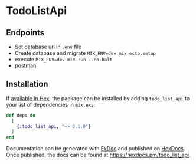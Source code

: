 # TodoListApi

## Endpoints
- Set database url in `.env` file
- Create database and migrate `MIX_ENV=dev mix ecto.setup`
- execute `MIX_ENV=dev mix run --no-halt`
- [postman](https://documenter.getpostman.com/view/3505861/2sA3sAfn5u)

## Installation

If [available in Hex](https://hex.pm/docs/publish), the package can be installed
by adding `todo_list_api` to your list of dependencies in `mix.exs`:

```elixir
def deps do
  [
    {:todo_list_api, "~> 0.1.0"}
  ]
end
```

Documentation can be generated with [ExDoc](https://github.com/elixir-lang/ex_doc)
and published on [HexDocs](https://hexdocs.pm). Once published, the docs can
be found at <https://hexdocs.pm/todo_list_api>.

